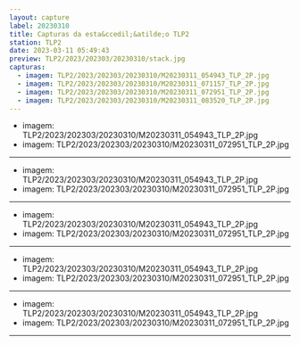```yaml
---
layout: capture
label: 20230310
title: Capturas da esta&ccedil;&atilde;o TLP2
station: TLP2
date: 2023-03-11 05:49:43
preview: TLP2/2023/202303/20230310/stack.jpg
capturas:
  - imagem: TLP2/2023/202303/20230310/M20230311_054943_TLP_2P.jpg
  - imagem: TLP2/2023/202303/20230310/M20230311_071157_TLP_2P.jpg
  - imagem: TLP2/2023/202303/20230310/M20230311_072951_TLP_2P.jpg
  - imagem: TLP2/2023/202303/20230310/M20230311_083520_TLP_2P.jpg
---
```

  - imagem: TLP2/2023/202303/20230310/M20230311_054943_TLP_2P.jpg
  - imagem: TLP2/2023/202303/20230310/M20230311_072951_TLP_2P.jpg
---
  - imagem: TLP2/2023/202303/20230310/M20230311_054943_TLP_2P.jpg
  - imagem: TLP2/2023/202303/20230310/M20230311_072951_TLP_2P.jpg
---
  - imagem: TLP2/2023/202303/20230310/M20230311_054943_TLP_2P.jpg
  - imagem: TLP2/2023/202303/20230310/M20230311_072951_TLP_2P.jpg
---
  - imagem: TLP2/2023/202303/20230310/M20230311_054943_TLP_2P.jpg
  - imagem: TLP2/2023/202303/20230310/M20230311_072951_TLP_2P.jpg
---
  - imagem: TLP2/2023/202303/20230310/M20230311_054943_TLP_2P.jpg
  - imagem: TLP2/2023/202303/20230310/M20230311_072951_TLP_2P.jpg
---

